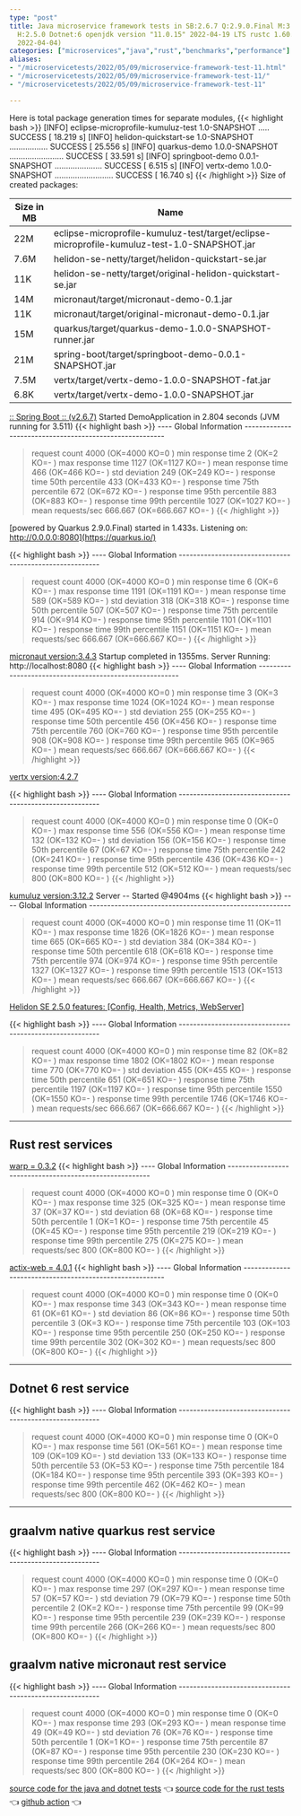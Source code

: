 ```yaml
---
type: "post"
title: Java microservice framework tests in SB:2.6.7 Q:2.9.0.Final M:3.4.3 V:4.2.7
  H:2.5.0 Dotnet:6 openjdk version "11.0.15" 2022-04-19 LTS rustc 1.60.0 (7737e0b5c
  2022-04-04)
categories: ["microservices","java","rust","benchmarks","performance"]
aliases:
- "/microservicetests/2022/05/09/microservice-framework-test-11.html"
- "/microservicetests/2022/05/09/microservice-framework-test-11/"
- "/microservicetests/2022/05/09/microservice-framework-test-11"

---
```


Here is total package generation times for separate modules,
{{< highlight bash >}}
[INFO] eclipse-microprofile-kumuluz-test 1.0-SNAPSHOT ..... SUCCESS [ 18.219 s]
[INFO] helidon-quickstart-se 1.0-SNAPSHOT ................. SUCCESS [ 25.556 s]
[INFO] quarkus-demo 1.0.0-SNAPSHOT ........................ SUCCESS [ 33.591 s]
[INFO] springboot-demo 0.0.1-SNAPSHOT ..................... SUCCESS [  6.515 s]
[INFO] vertx-demo 1.0.0-SNAPSHOT .......................... SUCCESS [ 16.740 s]
{{< /highlight >}}
Size of created packages:

| Size in MB |  Name |
|------------|-------|
| 22M | eclipse-microprofile-kumuluz-test/target/eclipse-microprofile-kumuluz-test-1.0-SNAPSHOT.jar |
| 7.6M | helidon-se-netty/target/helidon-quickstart-se.jar |
| 11K | helidon-se-netty/target/original-helidon-quickstart-se.jar |
| 14M | micronaut/target/micronaut-demo-0.1.jar |
| 11K | micronaut/target/original-micronaut-demo-0.1.jar |
| 15M | quarkus/target/quarkus-demo-1.0.0-SNAPSHOT-runner.jar |
| 21M | spring-boot/target/springboot-demo-0.0.1-SNAPSHOT.jar |
| 7.5M | vertx/target/vertx-demo-1.0.0-SNAPSHOT-fat.jar |
| 6.8K | vertx/target/vertx-demo-1.0.0-SNAPSHOT.jar |


[:: Spring Boot ::                (v2.6.7)](https://spring.io/projects/spring-boot) 
Started DemoApplication in 2.804 seconds (JVM running for 3.511)
{{< highlight bash >}}
---- Global Information --------------------------------------------------------
> request count                                       4000 (OK=4000   KO=0     )
> min response time                                      2 (OK=2      KO=-     )
> max response time                                   1127 (OK=1127   KO=-     )
> mean response time                                   466 (OK=466    KO=-     )
> std deviation                                        249 (OK=249    KO=-     )
> response time 50th percentile                        433 (OK=433    KO=-     )
> response time 75th percentile                        672 (OK=672    KO=-     )
> response time 95th percentile                        883 (OK=883    KO=-     )
> response time 99th percentile                       1027 (OK=1027   KO=-     )
> mean requests/sec                                666.667 (OK=666.667 KO=-     )
{{< /highlight >}}

[powered by Quarkus 2.9.0.Final) started in 1.433s. Listening on: http://0.0.0.0:8080](https://quarkus.io/) 

{{< highlight bash >}}
---- Global Information --------------------------------------------------------
> request count                                       4000 (OK=4000   KO=0     )
> min response time                                      6 (OK=6      KO=-     )
> max response time                                   1191 (OK=1191   KO=-     )
> mean response time                                   589 (OK=589    KO=-     )
> std deviation                                        318 (OK=318    KO=-     )
> response time 50th percentile                        507 (OK=507    KO=-     )
> response time 75th percentile                        914 (OK=914    KO=-     )
> response time 95th percentile                       1101 (OK=1101   KO=-     )
> response time 99th percentile                       1151 (OK=1151   KO=-     )
> mean requests/sec                                666.667 (OK=666.667 KO=-     )
{{< /highlight >}}

[micronaut version:3.4.3](https://micronaut.io/) 
Startup completed in 1355ms. Server Running: http://localhost:8080
{{< highlight bash >}}
---- Global Information --------------------------------------------------------
> request count                                       4000 (OK=4000   KO=0     )
> min response time                                      3 (OK=3      KO=-     )
> max response time                                   1024 (OK=1024   KO=-     )
> mean response time                                   495 (OK=495    KO=-     )
> std deviation                                        255 (OK=255    KO=-     )
> response time 50th percentile                        456 (OK=456    KO=-     )
> response time 75th percentile                        760 (OK=760    KO=-     )
> response time 95th percentile                        908 (OK=908    KO=-     )
> response time 99th percentile                        965 (OK=965    KO=-     )
> mean requests/sec                                666.667 (OK=666.667 KO=-     )
{{< /highlight >}}

[vertx version:4.2.7](https://vertx.io/) 

{{< highlight bash >}}
---- Global Information --------------------------------------------------------
> request count                                       4000 (OK=4000   KO=0     )
> min response time                                      0 (OK=0      KO=-     )
> max response time                                    556 (OK=556    KO=-     )
> mean response time                                   132 (OK=132    KO=-     )
> std deviation                                        156 (OK=156    KO=-     )
> response time 50th percentile                         67 (OK=67     KO=-     )
> response time 75th percentile                        242 (OK=241    KO=-     )
> response time 95th percentile                        436 (OK=436    KO=-     )
> response time 99th percentile                        512 (OK=512    KO=-     )
> mean requests/sec                                    800 (OK=800    KO=-     )
{{< /highlight >}}

[kumuluz version:3.12.2](https://ee.kumuluz.com/) 
Server -- Started @4904ms
{{< highlight bash >}}
---- Global Information --------------------------------------------------------
> request count                                       4000 (OK=4000   KO=0     )
> min response time                                     11 (OK=11     KO=-     )
> max response time                                   1826 (OK=1826   KO=-     )
> mean response time                                   665 (OK=665    KO=-     )
> std deviation                                        384 (OK=384    KO=-     )
> response time 50th percentile                        618 (OK=618    KO=-     )
> response time 75th percentile                        974 (OK=974    KO=-     )
> response time 95th percentile                       1327 (OK=1327   KO=-     )
> response time 99th percentile                       1513 (OK=1513   KO=-     )
> mean requests/sec                                666.667 (OK=666.667 KO=-     )
{{< /highlight >}}

[Helidon SE 2.5.0 features: [Config, Health, Metrics, WebServer]](https://helidon.io/) 

{{< highlight bash >}}
---- Global Information --------------------------------------------------------
> request count                                       4000 (OK=4000   KO=0     )
> min response time                                     82 (OK=82     KO=-     )
> max response time                                   1802 (OK=1802   KO=-     )
> mean response time                                   770 (OK=770    KO=-     )
> std deviation                                        455 (OK=455    KO=-     )
> response time 50th percentile                        651 (OK=651    KO=-     )
> response time 75th percentile                       1197 (OK=1197   KO=-     )
> response time 95th percentile                       1550 (OK=1550   KO=-     )
> response time 99th percentile                       1746 (OK=1746   KO=-     )
> mean requests/sec                                666.667 (OK=666.667 KO=-     )
{{< /highlight >}}

***  
## Rust rest services 


[warp = 0.3.2](http://docs.rs/warp)
{{< highlight bash >}}
---- Global Information --------------------------------------------------------
> request count                                       4000 (OK=4000   KO=0     )
> min response time                                      0 (OK=0      KO=-     )
> max response time                                    325 (OK=325    KO=-     )
> mean response time                                    37 (OK=37     KO=-     )
> std deviation                                         68 (OK=68     KO=-     )
> response time 50th percentile                          1 (OK=1      KO=-     )
> response time 75th percentile                         45 (OK=45     KO=-     )
> response time 95th percentile                        219 (OK=219    KO=-     )
> response time 99th percentile                        275 (OK=275    KO=-     )
> mean requests/sec                                    800 (OK=800    KO=-     )
{{< /highlight >}}

[actix-web = 4.0.1](http://docs.rs/actix-web)
{{< highlight bash >}}
---- Global Information --------------------------------------------------------
> request count                                       4000 (OK=4000   KO=0     )
> min response time                                      0 (OK=0      KO=-     )
> max response time                                    343 (OK=343    KO=-     )
> mean response time                                    61 (OK=61     KO=-     )
> std deviation                                         86 (OK=86     KO=-     )
> response time 50th percentile                          3 (OK=3      KO=-     )
> response time 75th percentile                        103 (OK=103    KO=-     )
> response time 95th percentile                        250 (OK=250    KO=-     )
> response time 99th percentile                        302 (OK=302    KO=-     )
> mean requests/sec                                    800 (OK=800    KO=-     )
{{< /highlight >}}

***  
## Dotnet 6 rest service 
{{< highlight bash >}}
---- Global Information --------------------------------------------------------
> request count                                       4000 (OK=4000   KO=0     )
> min response time                                      0 (OK=0      KO=-     )
> max response time                                    561 (OK=561    KO=-     )
> mean response time                                   109 (OK=109    KO=-     )
> std deviation                                        133 (OK=133    KO=-     )
> response time 50th percentile                         53 (OK=53     KO=-     )
> response time 75th percentile                        184 (OK=184    KO=-     )
> response time 95th percentile                        393 (OK=393    KO=-     )
> response time 99th percentile                        462 (OK=462    KO=-     )
> mean requests/sec                                    800 (OK=800    KO=-     )
{{< /highlight >}}


***  
## graalvm native quarkus rest service 
{{< highlight bash >}}
---- Global Information --------------------------------------------------------
> request count                                       4000 (OK=4000   KO=0     )
> min response time                                      0 (OK=0      KO=-     )
> max response time                                    297 (OK=297    KO=-     )
> mean response time                                    57 (OK=57     KO=-     )
> std deviation                                         79 (OK=79     KO=-     )
> response time 50th percentile                          2 (OK=2      KO=-     )
> response time 75th percentile                         99 (OK=99     KO=-     )
> response time 95th percentile                        239 (OK=239    KO=-     )
> response time 99th percentile                        266 (OK=266    KO=-     )
> mean requests/sec                                    800 (OK=800    KO=-     )
{{< /highlight >}}


## graalvm native micronaut rest service 
{{< highlight bash >}}
---- Global Information --------------------------------------------------------
> request count                                       4000 (OK=4000   KO=0     )
> min response time                                      0 (OK=0      KO=-     )
> max response time                                    293 (OK=293    KO=-     )
> mean response time                                    49 (OK=49     KO=-     )
> std deviation                                         76 (OK=76     KO=-     )
> response time 50th percentile                          1 (OK=1      KO=-     )
> response time 75th percentile                         87 (OK=87     KO=-     )
> response time 95th percentile                        230 (OK=230    KO=-     )
> response time 99th percentile                        264 (OK=264    KO=-     )
> mean requests/sec                                    800 (OK=800    KO=-     )
{{< /highlight >}}


[source code for the java and dotnet tests](https://github.com/ozkanpakdil/test-microservice-frameworks)  👈 [source code for the rust tests](https://github.com/ozkanpakdil/rust-examples)  👈 [github action](https://github.com/ozkanpakdil/test-microservice-frameworks/actions/runs/2296991759)  👈 